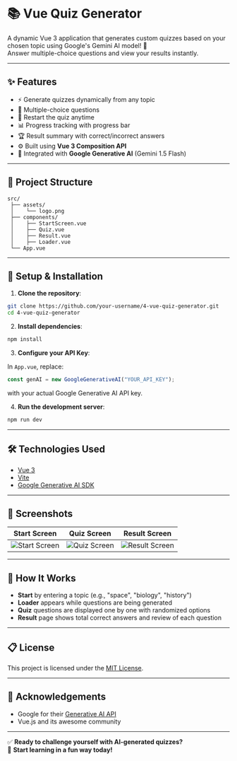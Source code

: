 
# 📚 Vue Quiz Generator

A dynamic Vue 3 application that generates custom quizzes based on your chosen topic using Google's Gemini AI model! 🚀  
Answer multiple-choice questions and view your results instantly.

---

## ✨ Features

- ⚡ Generate quizzes dynamically from any topic
- 🎯 Multiple-choice questions
- 🔄 Restart the quiz anytime
- 📊 Progress tracking with progress bar
- 🏆 Result summary with correct/incorrect answers
- ⚙️ Built using **Vue 3 Composition API**
- 🤖 Integrated with **Google Generative AI** (Gemini 1.5 Flash)

---

## 📂 Project Structure

```
src/
 ├── assets/
 │    └── logo.png
 ├── components/
 │    ├── StartScreen.vue
 │    ├── Quiz.vue
 │    ├── Result.vue
 │    ├── Loader.vue
 └── App.vue
```

---

## 🚀 Setup & Installation

1. **Clone the repository**:

```bash
git clone https://github.com/your-username/4-vue-quiz-generator.git
cd 4-vue-quiz-generator
```

2. **Install dependencies**:

```bash
npm install
```

3. **Configure your API Key**:
   
In `App.vue`, replace:

```javascript
const genAI = new GoogleGenerativeAI("YOUR_API_KEY");
```

with your actual Google Generative AI API key.

4. **Run the development server**:

```bash
npm run dev
```

---

## 🛠️ Technologies Used

- [Vue 3](https://vuejs.org/)
- [Vite](https://vitejs.dev/)
- [Google Generative AI SDK](https://www.npmjs.com/package/@google/generative-ai)

---

## 📸 Screenshots

| Start Screen | Quiz Screen | Result Screen |
|:---:|:---:|:---:|
| ![Start Screen](./screenshots/start.png) | ![Quiz Screen](./screenshots/quiz.png) | ![Result Screen](./screenshots/result.png) |

---

## 🧠 How It Works

- **Start** by entering a topic (e.g., "space", "biology", "history")
- **Loader** appears while questions are being generated
- **Quiz** questions are displayed one by one with randomized options
- **Result** page shows total correct answers and review of each question

---

## 📋 License

This project is licensed under the [MIT License](LICENSE).

---

## 🙌 Acknowledgements

- Google for their [Generative AI API](https://ai.google.dev/)
- Vue.js and its awesome community

---

✅ **Ready to challenge yourself with AI-generated quizzes?**  
🌟 **Start learning in a fun way today!**
